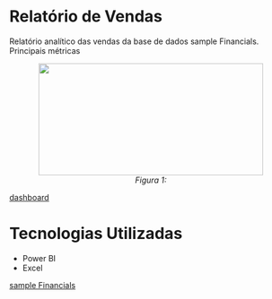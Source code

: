 # Relatório de Vendas
Relatório analítico das vendas da base de dados sample Financials.
Principais métricas


<div align="center">
  <img src="figs/Relatório - Power BI.gif" alt="" width="400" height="200">
  <br>
  <em>Figura 1: </em>
</div>


[dashboard](https://app.powerbi.com/view?r=eyJrIjoiMTM0ODI2YjEtYTllZC00Y2MyLWI3OTgtM2ViZjViMWZjZmMzIiwidCI6ImI3ZWQ2N2FmLWJhNDAtNDA0MC1hMzg2LWFiNTNhMGFkM2U5NiJ9)



# Tecnologias Utilizadas

- Power BI
- Excel

[sample Financials](https://github.com/julianazanelatto/power_bi_analyst/blob/main/dataset/Financial%20Sample.xlsx)
